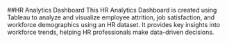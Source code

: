##HR Analytics Dashboard
This HR Analytics Dashboard is created using Tableau to analyze and visualize employee attrition, job satisfaction, and workforce demographics using an HR dataset. It provides key insights into workforce trends, helping HR professionals make data-driven decisions.
